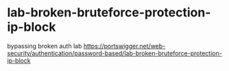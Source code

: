# lab-broken-bruteforce-protection-ip-block
bypassing broken auth lab https://portswigger.net/web-security/authentication/password-based/lab-broken-bruteforce-protection-ip-block
